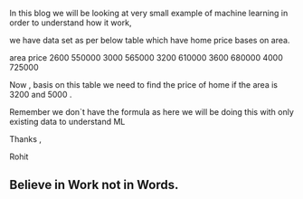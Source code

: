 In this blog we will be looking at very small example of machine learning in order to understand how it work,



we have data set as per below table which have home price bases on area. 


area	price
2600	550000
3000	565000
3200	610000
3600	680000
4000	725000

Now , basis on this table we need to find the price of home if the area is 3200 and 5000 .

Remember we don`t have the formula as here we will be doing this with only existing data to understand ML





Thanks ,

Rohit


## Believe in Work not in Words.
